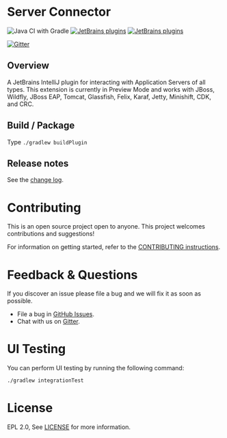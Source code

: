 # Server Connector
[plugin-repo]: https://plugins.jetbrains.com/plugin/16072-runtime-server-protocol-connector-by-red-hat
[plugin-version-svg]: https://img.shields.io/jetbrains/plugin/v/16072-runtime-server-protocol-connector-by-red-hat.svg
[plugin-downloads-svg]: https://img.shields.io/jetbrains/plugin/d/16072-runtime-server-protocol-connector-by-red-hat.svg

![Java CI with Gradle](https://github.com/redhat-developer/intellij-rsp/workflows/Java%20CI%20with%20Gradle/badge.svg)
[![JetBrains plugins][plugin-version-svg]][plugin-repo]
[![JetBrains plugins][plugin-downloads-svg]][plugin-repo]

[![Gitter](https://badges.gitter.im/redhat-developer/server-connector.svg)](https://gitter.im/redhat-developer/server-connector)

## Overview

A JetBrains IntelliJ plugin for interacting with Application Servers of all types. This extension is currently in Preview Mode and works with JBoss, Wildfly, JBoss EAP, Tomcat, Glassfish, Felix, Karaf, Jetty, Minishift, CDK, and CRC. 

## Build / Package
Type `./gradlew buildPlugin`

## Release notes

See the [change log][plugin-repo].

Contributing
============
This is an open source project open to anyone. This project welcomes contributions and suggestions!

For information on getting started, refer to the [CONTRIBUTING instructions](CONTRIBUTING.md).


Feedback & Questions
====================
If you discover an issue please file a bug and we will fix it as soon as possible.
* File a bug in [GitHub Issues](https://github.com/redhat-developer/intellij-rsp/issues).
* Chat with us on [Gitter](https://gitter.im/redhat-developer/server-connector).

UI Testing
==========
You can perform UI testing by running the following command:
```sh
./gradlew integrationTest
```

License
=======
EPL 2.0, See [LICENSE](LICENSE) for more information.
